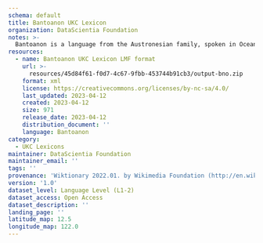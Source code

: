```yaml
---
schema: default
title: Bantoanon UKC Lexicon
organization: DataScientia Foundation
notes: >-
  Bantoanon is a language from the Austronesian family, spoken in Oceania. The UKC Lexicon of Bantoanon is represented as a lexico-semantic network. It consists of words, word senses, synsets, as well as sense-level and synset-level relationships.
resources:
  - name: Bantoanon UKC Lexicon LMF format
    url: >-
      resources/45d84f61-f0d7-4c67-9fbb-453744b91cb3/output-bno.zip
    format: xml
    license: https://creativecommons.org/licenses/by-nc-sa/4.0/
    last_updated: 2023-04-12
    created: 2023-04-12
    size: 971
    release_date: 2023-04-12
    distribution_document: ''
    language: Bantoanon
category:
  - UKC Lexicons
maintainer: DataScientia Foundation
maintainer_email: ''
tags: ''
provenance: 'Wiktionary 2022.01. by Wikimedia Foundation (http://en.wiktionary.org); Princeton WordNet 2.1 by Princeton University (https://wordnet.princeton.edu)'
version: '1.0'
dataset_level: Language Level (L1-2)
dataset_access: Open Access
dataset_description: ''
landing_page: ''
latitude_map: 12.5
longitude_map: 122.0
---
```

